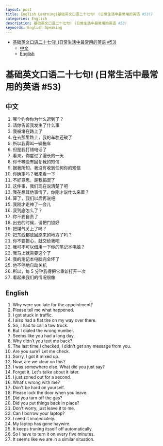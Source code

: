 ```yaml
---
layout: post
title: English Learning(基础英文口语二十七句! (日常生活中最常用的英语 #53))
categories: English
description: 基础英文口语二十七句! (日常生活中最常用的英语 #53)
keywords: English Speaking
---
```


<!-- START doctoc generated TOC please keep comment here to allow auto update -->
<!-- DON'T EDIT THIS SECTION, INSTEAD RE-RUN doctoc TO UPDATE -->


- [基础英文口语二十七句! (日常生活中最常用的英语 #53)](#%E5%9F%BA%E7%A1%80%E8%8B%B1%E6%96%87%E5%8F%A3%E8%AF%AD%E4%BA%8C%E5%8D%81%E4%B8%83%E5%8F%A5-%E6%97%A5%E5%B8%B8%E7%94%9F%E6%B4%BB%E4%B8%AD%E6%9C%80%E5%B8%B8%E7%94%A8%E7%9A%84%E8%8B%B1%E8%AF%AD-53)
  - [中文](#%E4%B8%AD%E6%96%87)
  - [English](#english)

<!-- END doctoc generated TOC please keep comment here to allow auto update -->

# 基础英文口语二十七句! (日常生活中最常用的英语 #53)

## 中文

1. 哪个约会你为什么迟到了？
2. 请你告诉我发生了什么事
3. 我被堵在路上了
4. 在去那里路上，我的车胎还破了
5. 所以我得叫一辆拖车
6. 但是我打错电话了
7. 看来，你度过了漫长的一天
8. 你干嘛没有回复我的短信
9. 据我所知，我没有收到任何你的短信
10. 你确定吗？我来看一下
11. 不好意思，是我搞混了
12. 这件事，我们现在说清楚了吧
13. 我在想其他事情了，你刚才说什么来着？
14. 算了，我们以后再说吧
15. 我刚才走神了一会儿
16. 我到底怎么了？
17. 你不要自责了
18. 出去的时候，请把门锁好
19. 把煤气关上了吗？
20. 把东西都放回原来的地方了吗？
21. 你不要担心，就交给我吧
22. 我可不可以借用一下你的笔记本电脑？
23. 我马上就需要这个了
24. 我的笔记本电脑完全坏了
25. 他不停地自动关机
26. 所以，每 5 分钟我得把它重新打开一次
27. 看起来我们的情况很像

## English

1. Why were you late for the appointment?
2. Please tell me what happened.
3. I got stuck in traffic.
4. I also had a flat tire on my way over there.
5. So, I had to call a tow truck.
6. But I dialed the wrong number.
7. Seems like you had a long day.
8. Why didn't you text me back?
9. The last time I checked, I didn't get any message from you.
10. Are you sure? Let me check.
11. Sorry, I got it mixed up.
12. Now, are we clear on this?
13. I was somewhere else. What did you just say?
14. Forget it, Let's talke about it later.
15. I just zoned out for a second.
16. What's wrong with me?
17. Don't be hard on yourself.
18. Please lock the door when you leave.
19. Did you turn off the gas?
20. Did you put things back in place?
21. Don't worry, just leave it to me.
22. Can I borrow your laptop?
23. I need it immediately.
24. My laptop has gone haywire.
25. It keeps truning itsself off automatically.
26. So I have to turn it on every five minutes.
27. It seems like we are in a similar situation.
